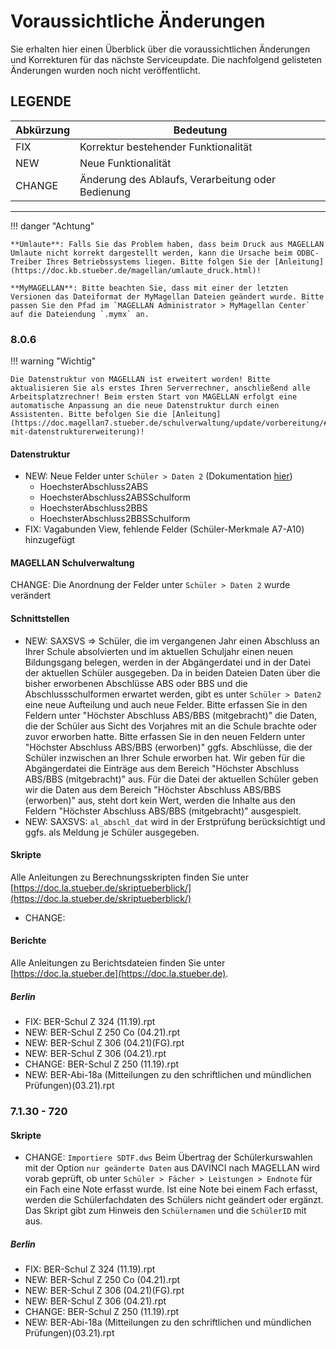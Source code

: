 # Voraussichtliche Änderungen

Sie erhalten hier einen Überblick über die voraussichtlichen Änderungen und Korrekturen für das nächste Serviceupdate. Die nachfolgend gelisteten Änderungen wurden noch nicht veröffentlicht.

## LEGENDE

Abkürzung | Bedeutung
--------- | ---------
FIX       | Korrektur bestehender Funktionalität
NEW       | Neue Funktionalität
CHANGE    | Änderung des Ablaufs, Verarbeitung oder Bedienung

---

!!! danger "Achtung"

    **Umlaute**: Falls Sie das Problem haben, dass beim Druck aus MAGELLAN Umlaute nicht korrekt dargestellt werden, kann die Ursache beim ODBC-Treiber Ihres Betriebssystems liegen. Bitte folgen Sie der [Anleitung](https://doc.kb.stueber.de/magellan/umlaute_druck.html)!

    **MyMAGELLAN**: Bitte beachten Sie, dass mit einer der letzten Versionen das Dateiformat der MyMagellan Dateien geändert wurde. Bitte passen Sie den Pfad im `MAGELLAN Administrator > MyMagellan Center` auf die Dateiendung `.mymx` an.

### 8.0.6

!!! warning "Wichtig"

    Die Datenstruktur von MAGELLAN ist erweitert worden! Bitte aktualisieren Sie als erstes Ihren Serverrechner, anschließend alle Arbeitsplatzrechner! Beim ersten Start von MAGELLAN erfolgt eine automatische Anpassung an die neue Datenstruktur durch einen Assistenten. Bitte befolgen Sie die [Anleitung](https://doc.magellan7.stueber.de/schulverwaltung/update/vorbereitung/#updates-mit-datenstrukturerweiterung)!

#### Datenstruktur

* NEW: Neue Felder unter `Schüler > Daten 2` (Dokumentation [hier](https://doc.magellan7-toolbox.stueber.de/datenstruktur/version8/tabellen/Schueler/))
  * HoechsterAbschluss2ABS
  * HoechsterAbschluss2ABSSchulform
  * HoechsterAbschluss2BBS
  * HoechsterAbschluss2BBSSchulform
* FIX: Vagabunden View, fehlende Felder (Schüler-Merkmale A7-A10) hinzugefügt

#### MAGELLAN Schulverwaltung

CHANGE: Die Anordnung der Felder unter `Schüler > Daten 2` wurde verändert

#### Schnittstellen

* NEW: SAXSVS => Schüler, die im vergangenen Jahr einen Abschluss an Ihrer Schule absolvierten und im aktuellen Schuljahr einen neuen Bildungsgang belegen, werden in der Abgängerdatei und in der Datei der aktuellen Schüler ausgegeben. 
Da in beiden Dateien Daten über die bisher erworbenen Abschlüsse ABS oder BBS und die Abschlussschulformen erwartet werden, gibt es unter `Schüler > Daten2` eine neue Aufteilung und auch neue Felder. Bitte erfassen Sie in den Feldern unter "Höchster Abschluss ABS/BBS (mitgebracht)" die Daten, die der Schüler aus Sicht des Vorjahres mit an die Schule brachte oder zuvor erworben hatte. Bitte erfassen Sie in den neuen Feldern unter "Höchster Abschluss ABS/BBS (erworben)" ggfs. Abschlüsse, die der Schüler inzwischen an Ihrer Schule erworben hat. 
Wir geben für die Abgängerdatei die Einträge aus dem Bereich "Höchster Abschluss ABS/BBS (mitgebracht)" aus. Für die Datei der aktuellen Schüler geben wir die Daten aus dem Bereich "Höchster Abschluss ABS/BBS (erworben)" aus, steht dort kein Wert, werden die Inhalte aus den Feldern "Höchster Abschluss ABS/BBS (mitgebracht)" ausgespielt.
* NEW: SAXSVS: `al_abschl_dat` wird in der Erstprüfung berücksichtigt und ggfs. als Meldung je Schüler ausgegeben.

#### Skripte

Alle Anleitungen zu Berechnungsskripten finden Sie unter [https://doc.la.stueber.de/skriptueberblick/](https://doc.la.stueber.de/skriptueberblick/)

* CHANGE: 

#### Berichte

Alle Anleitungen zu Berichtsdateien finden Sie unter [https://doc.la.stueber.de](https://doc.la.stueber.de).

##### Berlin

* FIX: BER-Schul Z 324 (11.19).rpt
* NEW: BER-Schul Z 250 Co (04.21).rpt
* NEW: BER-Schul Z 306 (04.21)(FG).rpt
* NEW: BER-Schul Z 306 (04.21).rpt
* CHANGE: BER-Schul Z 250 (11.19).rpt
* NEW: BER-Abi-18a (Mitteilungen zu den schriftlichen und mündlichen Prüfungen)(03.21).rpt

### 7.1.30 - 720

#### Skripte

* CHANGE: `Importiere SDTF.dws` Beim Übertrag der Schülerkurswahlen mit der Option `nur geänderte Daten` aus DAVINCI nach MAGELLAN wird vorab geprüft, ob unter `Schüler > Fächer > Leistungen > Endnote` für ein Fach eine Note erfasst wurde. Ist eine Note bei einem Fach erfasst, werden die Schülerfachdaten des Schülers nicht geändert oder ergänzt. Das Skript gibt zum Hinweis den `Schülernamen` und die `SchülerID` mit aus. 

##### Berlin

* FIX: BER-Schul Z 324 (11.19).rpt
* NEW: BER-Schul Z 250 Co (04.21).rpt
* NEW: BER-Schul Z 306 (04.21)(FG).rpt
* NEW: BER-Schul Z 306 (04.21).rpt
* CHANGE: BER-Schul Z 250 (11.19).rpt
* NEW: BER-Abi-18a (Mitteilungen zu den schriftlichen und mündlichen Prüfungen)(03.21).rpt
